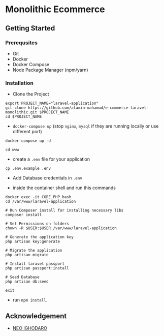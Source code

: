 # Monolithic Ecommerce

## Getting Started

### Prerequsites

- Git
- Docker
- Docker Compose
- Node Package Manager (npm/yarn)

### Installation

- Clone the Project

```shell
export PROJECT_NAME="laravel-application"
git clone https://github.com/alamin-mahamud/e-commerce-laravel-monolithic.git $PROJECT_NAME
cd $PROJECT_NAME
```

- `docker-compose up` (stop `nginx`, `mysql` if they are running locally or use different port)

```shell
docker-compose up -d
```

```shell
cd www
```

- create a `.env` file for your application

```shell
cp .env.example .env
```

- Add Database credentials in `.env`

- inside the container shell and run this commands

```shell
docker exec -it CORE_PHP bash
cd /var/www/laravel-application

# Run Composer install for installing necessary libs
composer install

# Set Permissions on folders
chown -R $USER:$USER /var/www/laravel-application

# Generate the application key
php artisan key:generate

# Migrate the application
php artisan migrate

# Install laravel passport
php artisan passport:install

# Seed Database
php artisan db:seed

exit
```

- run `npm install`.

## Acknowledgement

- [NEO IGHODARO](https://blog.pusher.com/author/neo/)